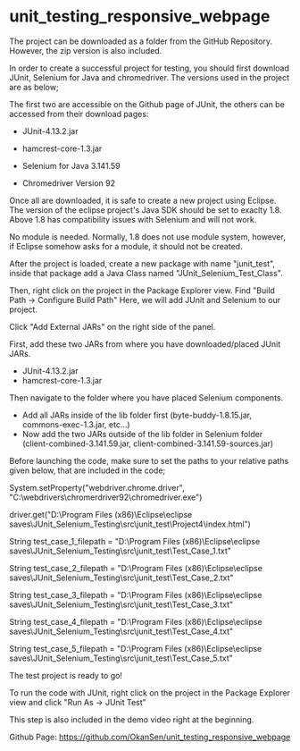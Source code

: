 # unit_testing_responsive_webpage

The project can be downloaded as a folder from the GitHub Repository. However, the zip version is also included.

In order to create a successful project for testing, you should first download JUnit, Selenium for Java and chromedriver.
The versions used in the project are as below;

The first two are accessible on the Github page of JUnit, the others can be accessed from their download pages:
- JUnit-4.13.2.jar
- hamcrest-core-1.3.jar

- Selenium for Java 3.141.59

- Chromedriver Version 92

Once all are downloaded, it is safe to create a new project using Eclipse. The version of the eclipse project's 
Java SDK should be set to exaclty 1.8. Above 1.8 has compatibility issues with Selenium and will not work.

No module is needed. Normally, 1.8 does not use module system, however, if Eclipse somehow asks for a module,
it should not be created.

After the project is loaded, create a new package with name "junit_test",
inside that package add a Java Class named "JUnit_Selenium_Test_Class".

Then, right click on the project in the Package Explorer view. Find "Build Path -> Configure Build Path"
Here, we will add JUnit and Selenium to our project.

Click "Add External JARs" on the right side of the panel. 

First, add these two JARs from where you have downloaded/placed JUnit JARs. 
- JUnit-4.13.2.jar
- hamcrest-core-1.3.jar

Then navigate to the folder where you have placed Selenium components.
- Add all JARs inside of the lib folder first (byte-buddy-1.8.15.jar, commons-exec-1.3.jar, etc...)
- Now add the two JARs outside of the lib folder in Selenium folder (client-combined-3.141.59.jar, client-combined-3.141.59-sources.jar)


Before launching the code, make sure to set the paths to your relative paths given below, that are included in the code;

System.setProperty("webdriver.chrome.driver", "C:\\webdrivers\\chromerdriver92\\chromedriver.exe")

driver.get("D:\\Program Files (x86)\\Eclipse\\eclipse saves\\JUnit_Selenium_Testing\\src\\junit_test\\Project4\\index.html")

String test_case_1_filepath = "D:\\Program Files (x86)\\Eclipse\\eclipse saves\\JUnit_Selenium_Testing\\src\\junit_test\\Test_Case_1.txt"

String test_case_2_filepath = "D:\\Program Files (x86)\\Eclipse\\eclipse saves\\JUnit_Selenium_Testing\\src\\junit_test\\Test_Case_2.txt"

String test_case_3_filepath = "D:\\Program Files (x86)\\Eclipse\\eclipse saves\\JUnit_Selenium_Testing\\src\\junit_test\\Test_Case_3.txt"

String test_case_4_filepath = "D:\\Program Files (x86)\\Eclipse\\eclipse saves\\JUnit_Selenium_Testing\\src\\junit_test\\Test_Case_4.txt"

String test_case_5_filepath = "D:\\Program Files (x86)\\Eclipse\\eclipse saves\\JUnit_Selenium_Testing\\src\\junit_test\\Test_Case_5.txt"




The test project is ready to go!

To run the code with JUnit, right click on the project in the Package Explorer view and click
"Run As -> JUnit Test"

This step is also included in the demo video right at the beginning.



Github Page: https://github.com/OkanSen/unit_testing_responsive_webpage


